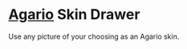 [Agario](https://agar.io/) Skin Drawer
======================================
Use any picture of your choosing as an Agario skin.
